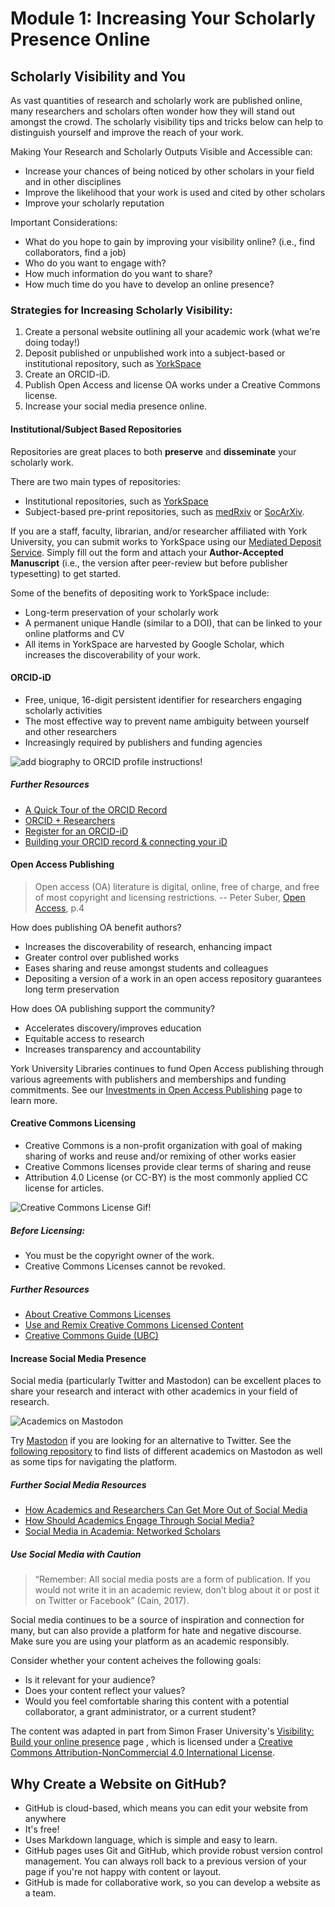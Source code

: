 # Module 1: Increasing Your Scholarly Presence Online

## Scholarly Visibility and You
As vast quantities of research and scholarly work are published online, many researchers and scholars often wonder how they will stand out amongst the crowd. The scholarly visibility tips and tricks below can help to distinguish yourself and improve the reach of your work.

Making Your Research and Scholarly Outputs Visible and Accessible can:
- Increase your chances of being noticed by other scholars in your field and in other disciplines
- Improve the likelihood that your work is used and cited by other scholars
- Improve your scholarly reputation

Important Considerations:
- What do you hope to gain by improving your visibility online? (i.e., find collaborators, find a job)
- Who do you want to engage with?
- How much information do you want to share?
- How much time do you have to develop an online presence?

### Strategies for Increasing Scholarly Visibility:
1. Create a personal website outlining all your academic work (what we're doing today!)
2. Deposit published or unpublished work into a subject-based or institutional repository, such as [YorkSpace](https://yorkspace.library.yorku.ca/xmlui/)
3. Create an ORCID-iD.
4. Publish Open Access and license OA works under a Creative Commons license. 
5. Increase your social media presence online.

#### Institutional/Subject Based Repositories
Repositories are great places to both **preserve** and **disseminate** your scholarly work. 

There are two main types of repositories:
- Institutional repositories, such as [YorkSpace](https://yorkspace.library.yorku.ca/xmlui/)
- Subject-based pre-print repositories, such as [medRxiv](https://www.medrxiv.org/) or [SocArXiv](https://osf.io/preprints/socarxiv).

If you are a staff, faculty, librarian, and/or researcher affiliated with York University, you can submit works to YorkSpace using our [Mediated Deposit Service](https://scottlibrary.apps01.yorku.ca/machform/view.php?id=117372). Simply fill out the form and attach your **Author-Accepted Manuscript** (i.e., the version after peer-review but before publisher typesetting) to get started.

Some of the benefits of depositing work to YorkSpace include: 
- Long-term preservation of your scholarly work  
- A permanent unique Handle (similar to a DOI), that can be linked to your online platforms and CV 
- All items in YorkSpace are harvested by Google Scholar, which increases the discoverability of your work. 

#### ORCID-iD
- Free, unique, 16-digit persistent identifier for researchers engaging scholarly activities
- The most effective way to prevent name ambiguity between yourself and other researchers 
- Increasingly required by publishers and funding agencies

![add biography to ORCID profile instructions!](assets/img/FINAL-Add-Biography-Social-Media-Graphic-scaled%20(1).jpg)

##### Further Resources
- [A Quick Tour of the ORCID Record](https://www.youtube.com/watch?v=00kaokX2n3I)
- [ORCID + Researchers](https://info.orcid.org/researchers/)
- [Register for an ORCID-iD](https://orcid.org/register)
- [Building your ORCID record & connecting your iD](https://support.orcid.org/hc/en-us/categories/360000663114-Building-your-ORCID-record-connecting-your-iD)

#### Open Access Publishing
>Open access (OA) literature is digital, online, free of charge, and free of most copyright and licensing restrictions. -- Peter Suber, [Open Access](https://openaccesseks.mitpress.mit.edu/pub/6y6fc8k5/release/2), p.4

How does publishing OA benefit authors?
- Increases the discoverability of research, enhancing impact
- Greater control over published works
- Eases sharing and reuse amongst students and colleagues
- Depositing a version of a work in an open access repository guarantees long term preservation

How does OA publishing support the community?
- Accelerates discovery/improves education
- Equitable access to research
- Increases transparency and accountability 

York University Libraries continues to fund Open Access publishing through various agreements with publishers and memberships and funding commitments. See our [Investments in Open Access Publishing](https://www.library.yorku.ca/web/research-learn/research/oapublishing/investments-in-open-access-publishing/) page to learn more.

#### Creative Commons Licensing
- Creative Commons is a non-profit organization with goal of making sharing of works and reuse and/or remixing of other works easier
- Creative Commons licenses provide clear terms of sharing and reuse 
- Attribution 4.0 License (or CC-BY) is the most commonly applied CC license for articles.

![Creative Commons License Gif!](/assets/img/CCLogoColorPop1.gif)

##### Before Licensing:
- You must be the copyright owner of the work.
- Creative Commons Licenses cannot be revoked.

##### Further Resources
- [About Creative Commons Licenses](https://creativecommons.org/about/cclicenses/)
- [Use and Remix Creative Commons Licensed Content](https://creativecommons.org/use-remix/)
- [Creative Commons Guide (UBC)](https://copyright.ubc.ca/creative-commons/)

#### Increase Social Media Presence
Social media (particularly Twitter and Mastodon) can be excellent places to share your research and interact with other academics in your field of research.

![Academics on Mastodon](assets/img/academics%20on%20mastodon.png)

Try [Mastodon](https://joinmastodon.org/) if you are looking for an alternative to Twitter. See the [following repository](https://nathanlesage.github.io/academics-on-mastodon/) to find lists of different academics on Mastodon as well as some tips for navigating the platform.

##### Further Social Media Resources
- [How Academics and Researchers Can Get More Out of Social Media](https://hbr.org/2016/06/how-academics-and-researchers-can-get-more-out-of-social-media)
- [How Should Academics Engage Through Social Media?](https://www.psychologytoday.com/ca/blog/how-to-do-academia/202212/how-should-academics-engage-through-social-media)
- [Social Media in Academia: Networked Scholars](https://ocul-yor.primo.exlibrisgroup.com/permalink/01OCUL_YOR/26r5oc/alma991036595645305164)

##### Use Social Media with Caution

>“Remember: All social media posts are a form of publication. If you would not write it in an academic review, don’t blog about it or post it on Twitter or Facebook” (Cain, 2017). 

Social media continues to be a source of inspiration and connection for many, but can also provide a platform for hate and negative discourse. Make sure you are using your platform as an academic responsibly. 

Consider whether your content acheives the following goals:
- Is it relevant for your audience?
- Does your content reflect your values?
- Would you feel comfortable sharing this content with a potential collaborator, a grant administrator, or a current student?

The content was adapted in part from Simon Fraser University's [Visibility: Build your online presence](https://www.lib.sfu.ca/help/publish/scholarly-publishing/visibility#personal-websites) page , which is licensed under a [Creative Commons Attribution-NonCommercial 4.0 International License](https://creativecommons.org/licenses/by-nc/4.0/).

## Why Create a Website on GitHub?
- GitHub is cloud-based, which means you can edit your website from anywhere
- It's free!
- Uses Markdown language, which is simple and easy to learn. 
- GitHub pages uses Git and GitHub, which provide robust version control management. You can always roll back to a previous version of your page if you're not happy with content or layout.
- GitHub is made for collaborative work, so you can develop a website as a team.
